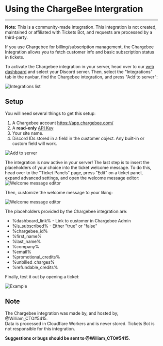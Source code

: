 # Using the ChargeBee Intergration
***

**Note:** This is a community-made integration. This integration is not created, maintained or affiliated with Tickets Bot, and requests are processed by a third-party.

If you use Chargebee for billing/subscription management, the Chargebee Integration allows you to fetch customer info and basic subscription status in tickets.

To activate the Chargebee integration in your server, head over to our [web dashboard](https://dashboard.tickets.bot) and select your Discord server. Then, select the "Integrations" tab in the navbar, find the Chargebee integration, and press "Add to server":

![Integrations list](/img/integrations/chargebee/integrations_page.webp)

## Setup
You will need several things to get this setup:
1. A Chargebee account https://app.chargebee.com/
2. A **read-only** [API Key](https://www.chargebee.com/docs/2.0/api_keys.html)
3. Your site name.
4. Discord IDs stored in a field in the customer object. Any built-in or custom field will work.

![Add to server](/img/integrations/chargebee/add_to_server.webp)

The integration is now active in your server! The last step is to insert the placeholders of your choice into the ticket welcome message. To do this, head over to the "Ticket Panels" page, press "Edit" on a ticket panel, expand advanced settings, and open the welcome message editor:
![Welcome message editor](/img/integrations/edit_welcome_message.webp)

Then, customize the welcome message to your liking:

![Welcome message editor](/img/integrations/chargebee/placeholders.webp)

The placeholders provided by the Chargebee integration are:
- %dashboard_link% - Link to customer in Chargebee Admin
- %is_subscribed% - Either "true" or "false"
- %chargebee_id%
- %first_name%
- %last_name%
- %company%
- %email%
- %promotional_credits%
- %unbilled_charges%
- %refundable_credits%

Finally, test it out by opening a ticket:

![Example](/img/integrations/chargebee/welcome_message.webp)

## Note

The Chargebee integration was made by, and hosted by, @William_CTO#5415.  
Data is processed in Cloudflare Workers and is never stored. Tickets Bot is not responsible for this integration.

**Suggestions or bugs should be sent to @William_CTO#5415.**
